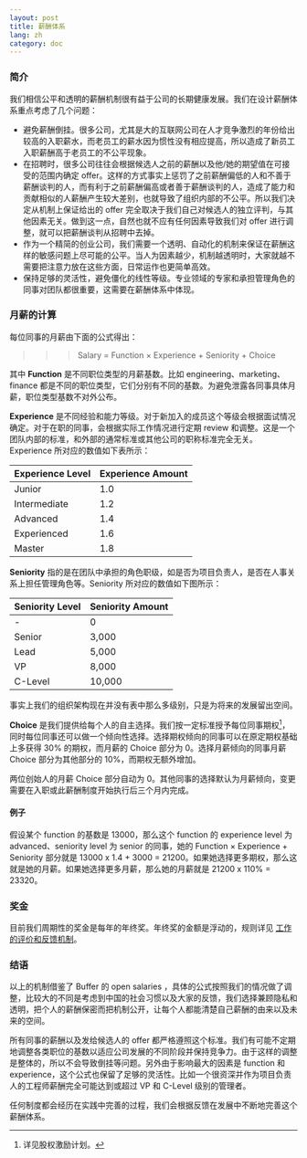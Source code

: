 ```yaml
---
layout: post
title: 薪酬体系
lang: zh
category: doc
---
```


### 简介

我们相信公平和透明的薪酬机制很有益于公司的长期健康发展。我们在设计薪酬体系重点考虑了几个问题：

* 避免薪酬倒挂。很多公司，尤其是大的互联网公司在人才竞争激烈的年份给出较高的入职薪水，而老员工的薪水因为惯性没有相应提高，所以造成了新员工入职薪酬高于老员工的不公平现象。
* 在招聘时，很多公司往往会根据候选人之前的薪酬以及他/她的期望值在可接受的范围内确定 offer。这样的方式事实上惩罚了之前薪酬偏低的人和不善于薪酬谈判的人，而有利于之前薪酬偏高或者善于薪酬谈判的人，造成了能力和贡献相似的人薪酬产生较大差别，也就导致了组织内部的不公平。所以我们决定从机制上保证给出的 offer 完全取决于我们自己对候选人的独立评判，与其他因素无关。做到这一点，自然也就不应有任何因素导致我们对 offer 进行调整，就可以把薪酬谈判从招聘中去掉。
* 作为一个精简的创业公司，我们需要一个透明、自动化的机制来保证在薪酬这样的敏感问题上尽可能的公平。当人为因素越少，机制越透明时，大家就越不需要把注意力放在这些方面，日常运作也更简单高效。
* 保持足够的灵活性，避免僵化的线性等级。专业领域的专家和承担管理角色的同事对团队都很重要，这需要在薪酬体系中体现。

### 月薪的计算

每位同事的月薪由下面的公式得出：

>>> Salary = Function × Experience + Seniority + Choice

其中 **Function** 是不同职位类型的月薪基数。比如 engineering、marketing、finance 都是不同的职位类型，它们分别有不同的基数。为避免泄露各同事具体月薪，职位类型基数不对外公布。

**Experience** 是不同经验和能力等级。对于新加入的成员这个等级会根据面试情况确定。对于在职的同事，会根据实际工作情况进行定期 review 和调整。这是一个团队内部的标准，和外部的通常标准或其他公司的职称标准完全无关。Experience 所对应的数值如下表所示：

Experience Level | Experience Amount
-----------------|------------------
Junior           | 1.0
Intermediate     | 1.2
Advanced         | 1.4
Experienced      | 1.6
Master           | 1.8

**Seniority** 指的是在团队中承担的角色职级，如是否为项目负责人，是否在人事关系上担任管理角色等。Seniority 所对应的数值如下图所示：

Seniority Level	| Seniority Amount
----------------|-----------------
-               | 0
Senior          | 3,000
Lead            | 5,000
VP              | 8,000
C-Level         | 10,000

事实上我们的组织架构现在并没有表中那么多级别，只是为将来的发展留出空间。

**Choice** 是我们提供给每个人的自主选择。我们按一定标准授予每位同事期权[^1]，同时每位同事还可以做一个倾向性选择。选择期权倾向的同事可以在原定期权基础上多获得 30% 的期权，而月薪的 Choice 部分为 0。选择月薪倾向的同事月薪 Choice 部分为其他部分的 10%，而期权无额外增加。

两位创始人的月薪 Choice 部分自动为 0。其他同事的选择默认为月薪倾向，变更需要在入职或此薪酬制度开始执行后三个月内完成。

#### 例子

假设某个 function 的基数是 13000，那么这个 function 的 experience level 为 advanced、seniority level 为 senior 的同事，她的 Function × Experience + Seniority 部分就是 13000 x 1.4 + 3000 = 21200。如果她选择更多期权，那么这就是她的月薪。如果她选择更多月薪，那么她的月薪就是 21200 x 110% = 23320。

### 奖金

目前我们周期性的奖金是每年的年终奖。年终奖的金额是浮动的，规则详见 [工作的评价和反馈机制](perf-review.html)。

### 结语

以上的机制借鉴了 Buffer 的 open salaries ，具体的公式按照我们的情况做了调整，比较大的不同是考虑到中国的社会习惯以及大家的反馈，我们选择兼顾隐私和透明，把个人的薪酬保密而把机制公开，让每个人都能清楚自己薪酬的由来以及未来的空间。

所有同事的薪酬以及发给候选人的 offer 都严格遵照这个标准。我们有可能不定期地调整各类职位的基数以适应公司发展的不同阶段并保持竞争力。由于这样的调整是整体的，所以不会导致倒挂等问题。另外由于影响最大的因素是 function 和 experience，这个公式也保留了足够的灵活性。比如一个很资深并作为项目负责人的工程师薪酬完全可能达到或超过 VP 和 C-Level 级别的管理者。

任何制度都会经历在实践中完善的过程，我们会根据反馈在发展中不断地完善这个薪酬体系。

[^1]: 详见股权激励计划。